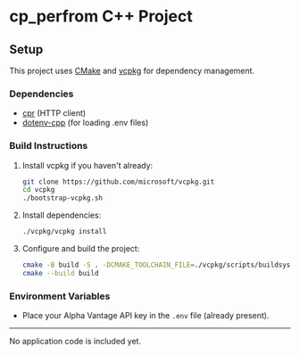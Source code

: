 # cp_perfrom C++ Project

## Setup

This project uses [CMake](https://cmake.org/) and [vcpkg](https://github.com/microsoft/vcpkg) for dependency management.

### Dependencies
- [cpr](https://github.com/libcpr/cpr) (HTTP client)
- [dotenv-cpp](https://github.com/therecipe/dotenv-cpp) (for loading .env files)

### Build Instructions

1. Install vcpkg if you haven't already:
   ```sh
   git clone https://github.com/microsoft/vcpkg.git
   cd vcpkg
   ./bootstrap-vcpkg.sh
   ```
2. Install dependencies:
   ```sh
   ./vcpkg/vcpkg install
   ```
3. Configure and build the project:
   ```sh
   cmake -B build -S . -DCMAKE_TOOLCHAIN_FILE=./vcpkg/scripts/buildsystems/vcpkg.cmake
   cmake --build build
   ```

### Environment Variables
- Place your Alpha Vantage API key in the `.env` file (already present).

---
No application code is included yet.
